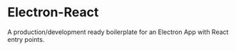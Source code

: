 # Electron-React
A production/development ready boilerplate for an Electron App with React entry points.

